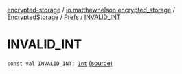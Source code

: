 [encrypted-storage](../../../index.md) / [io.matthewnelson.encrypted_storage](../../index.md) / [EncryptedStorage](../index.md) / [Prefs](index.md) / [INVALID_INT](./-i-n-v-a-l-i-d_-i-n-t.md)

# INVALID_INT

`const val INVALID_INT: `[`Int`](https://kotlinlang.org/api/latest/jvm/stdlib/kotlin/-int/index.html) [(source)](https://github.com/05nelsonm/encrypted-storage/blob/master/encrypted-storage/src/main/java/io/matthewnelson/encrypted_storage/EncryptedStorage.kt#L64)